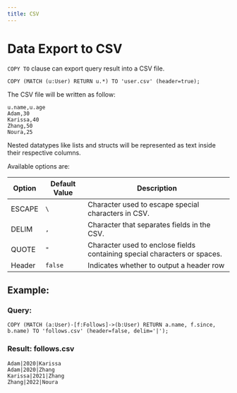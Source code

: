 ```yaml
---
title: CSV
---
```


# Data Export to CSV

`COPY TO` clause can export query result into a CSV file. 
```
COPY (MATCH (u:User) RETURN u.*) TO 'user.csv' (header=true);
```
The CSV file will be written as follow:
```
u.name,u.age
Adam,30
Karissa,40
Zhang,50
Noura,25
```

Nested datatypes like lists and structs will be represented as text inside their respective columns.

Available options are:

| Option                   | Default Value           | Description                                          |
|--------------------------|-------------------------|------------------------------------------------------|
| ESCAPE                   | `\`                     | Character used to escape special characters in CSV.  |
| DELIM                    | `,`                     | Character that separates fields in the CSV.          |
| QUOTE                    | `"`                     | Character used to enclose fields containing special characters or spaces. |
| Header                   | `false`                 | Indicates whether to output a header row      |

## Example:
### Query:
```
COPY (MATCH (a:User)-[f:Follows]->(b:User) RETURN a.name, f.since, b.name) TO 'follows.csv' (header=false, delim='|');
```
### Result: follows.csv
```
Adam|2020|Karissa
Adam|2020|Zhang
Karissa|2021|Zhang
Zhang|2022|Noura
```
